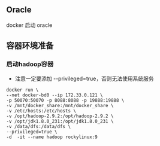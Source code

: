 ## Oracle

docker 启动 oracle
## 容器环境准备

### 启动hadoop容器

- 注意一定要添加 --privileged=true，否则无法使用系统服务

```SHELL
docker run \
--net docker-bd0 --ip 172.33.0.121 \
-p 50070:50070 -p 8088:8088 -p 19888:19888 \
-v /mnt/docker_share:/mnt/docker_share \
-v /etc/hosts:/etc/hosts \
-v /opt/hadoop-2.9.2:/opt/hadoop-2.9.2 \
-v /opt/jdk1.8.0_231:/opt/jdk1.8.0_231 \
-v /data/dfs:/data/dfs \
--privileged=true \
-d  -it --name hadoop rockylinux:9
```